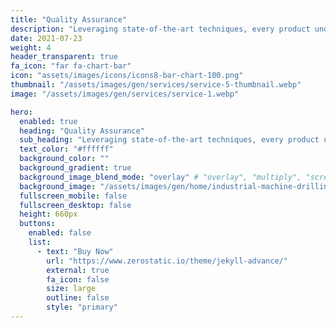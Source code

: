 ```yaml
---
title: "Quality Assurance"
description: "Leveraging state-of-the-art techniques, every product undergoes meticulous quality checks, upholding our reputation for unmatched reliability."
date: 2021-07-23
weight: 4
header_transparent: true
fa_icon: "far fa-chart-bar"
icon: "assets/images/icons/icons8-bar-chart-100.png"
thumbnail: "/assets/images/gen/services/service-5-thumbnail.webp"
image: "/assets/images/gen/services/service-1.webp"

hero:
  enabled: true
  heading: "Quality Assurance"
  sub_heading: "Leveraging state-of-the-art techniques, every product undergoes meticulous quality checks, upholding our reputation for unmatched reliability."
  text_color: "#ffffff"
  background_color: ""
  background_gradient: true
  background_image_blend_mode: "overlay" # "overlay", "multiply", "screen"
  background_image: "/assets/images/gen/home/industrial-machine-drilling.jpg"
  fullscreen_mobile: false
  fullscreen_desktop: false
  height: 660px
  buttons:
    enabled: false
    list:
      - text: "Buy Now"
        url: "https://www.zerostatic.io/theme/jekyll-advance/"
        external: true
        fa_icon: false
        size: large
        outline: false
        style: "primary"
---
```

<div id="ff-compose"></div>
<script async defer src="https://formfacade.com/include/105635767408606641278/form/1FAIpQLSencyZ17bvsse-3KBzHYLZkehRParaKzGBZz_TkcEnEtWA8Tw/squarespace.js?div=ff-compose"></script>
